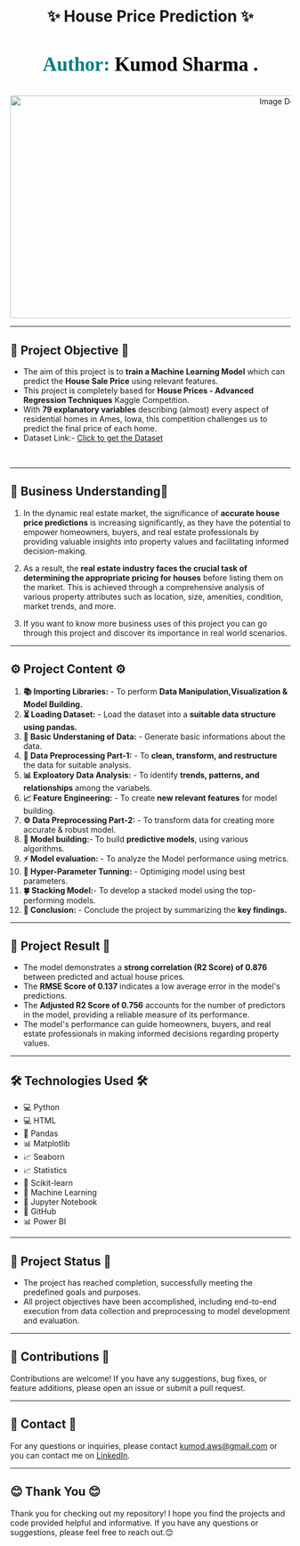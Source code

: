<div align="center"> 
      
# ✨ House Price Prediction ✨                        
</div> 

<h3 align="center" style="font-size: 35px; color: #800080; font-family: Georgia;">  
    <span style="color: #008080;"> Author:</span> 
    <span style="color: black;">Kumod Sharma .</span>
</h3>
<p align="center">
  <img src="https://media.licdn.com/dms/image/C5612AQF-4JihSLXkjw/article-cover_image-shrink_600_2000/0/1639905437564?e=2147483647&v=beta&t=dpD207ru5kxp4ZZecfHuXLr9AdenVCeu7TqP27ZLnG0" alt="Image Description" width="1000" height="400">
</p>



---  
<h2>📝 Project Objective 📝 </h2>

* The aim of this project is to <b>train a Machine Learning Model</b> which can predict the <b>House Sale Price</b> using relevant features.<br>
* This project is completely based for <b>House Prices - Advanced Regression Techniques</b> Kaggle Competition.<br>
* With <b>79 explanatory variables</b> describing (almost) every aspect of residential homes in Ames, Iowa, this competition challenges us to predict the final price of each home.<br>
* Dataset Link:- <a href="https://www.kaggle.com/competitions/house-prices-advanced-regression-techniques/data">Click to get the Dataset</a>
<br>


----
<h2>🌟 Business Understanding🌟 </h2>

1. In the dynamic real estate market, the significance of <b>accurate house price predictions</b> is increasing significantly, as they have the potential to empower homeowners, buyers, and real estate professionals by providing valuable insights into property values and facilitating informed decision-making.
    
2. As a result, the <b>real estate industry faces the crucial task of determining the appropriate pricing for houses</b> before listing them on the market. This is achieved through a comprehensive analysis of various property attributes such as location, size, amenities, condition, market trends, and more.

3. If you want to know more business uses of this project you can go through this project and discover its importance in real world scenarios.



----
<h2>⚙️ Project Content ⚙️ </h2>

1. <b>📚 Importing Libraries:</b> - To perform <b>Data Manipulation,Visualization & Model Building.</b><br>    
2. <b>⏳ Loading Dataset:</b> - Load the dataset into a <b>suitable data structure using pandas.</b><br>
3. <b>🧠 Basic Understaning of Data:</b> - Generate basic informations about the data.<br>
4. <b>🧹 Data Preprocessing Part-1:</b> - To <b>clean, transform, and restructure</b> the data for suitable analysis.<br>
5. <b>📊 Exploatory Data Analysis:</b> -  To  identify <b>trends, patterns, and relationships</b> among the variabels.<br>
6. <b>📈 Feature Engineering:</b> -  To create <b>new relevant features</b> for model building.<br>
7. <b>⚙️ Data Preprocessing Part-2:</b> - To transform data for creating more accurate & robust model.<br>
8. <b>🎯 Model building:</b>- To build <b>predictive models</b>, using various algorithms.<br>
9. <b>⚡️ Model evaluation:</b> - To analyze the Model performance using metrics.<br>
10. <b>🌟 Hyper-Parameter Tunning:</b> - Optimiging model using best parameters.
11. <b>🍀 Stacking Model:</b>- To develop a stacked model using the top-performing models.<br>
12. <b>🎈 Conclusion:</b> - Conclude the project by summarizing the <b>key findings.</b><br>

----
<h2>🎯 Project Result 🎯 </h2>

* The model demonstrates a <b>strong correlation (R2 Score) of 0.876</b> between predicted and actual house prices.
* The <b>RMSE Score of 0.137</b> indicates a low average error in the model's predictions.
* The <b>Adjusted R2 Score of 0.756</b> accounts for the number of predictors in the model, providing a reliable measure of its performance.
* The model's performance can guide homeowners, buyers, and real estate professionals in making informed decisions regarding property values.


----

<h2>🛠️ Technologies Used 🛠️  </h2>
<ul>
  <li>💻 Python</li>
  <li>💻 HTML</li>
  <li>🐼 Pandas</li>
  <li>📊 Matplotlib</li>
  <li>📈 Seaborn</li>
  <li>📈 Statistics</li>
  <li>🤖 Scikit-learn</li>
  <li>🧠 Machine Learning</li>
  <li>📓 Jupyter Notebook</li>
  <li>🔗 GitHub</li>
  <li>📊 Power BI</li>
</ul>


----

<h2>🏁 Project Status 🏁 </h2>

* The project has reached completion, successfully meeting the predefined goals and purposes.
* All project objectives have been accomplished, including end-to-end execution from data collection and preprocessing to model development and evaluation.

----


## 👥 Contributions 👥

Contributions are welcome! If you have any suggestions, bug fixes, or feature additions, please open an issue or submit a pull request.

---

## 📧 Contact 📧

For any questions or inquiries, please contact [kumod.aws@gmail.com](mailto:kumod.aws@gmail.com) or you can contact me on [LinkedIn](https://www.linkedin.com/in/kumod-sharma/).

---

<h2>😊 Thank You 😊 </h2>

<p>Thank you for checking out my repository! I hope you find the projects and code provided helpful and informative. If you have any questions or suggestions, please feel free to reach out.😊</p>
